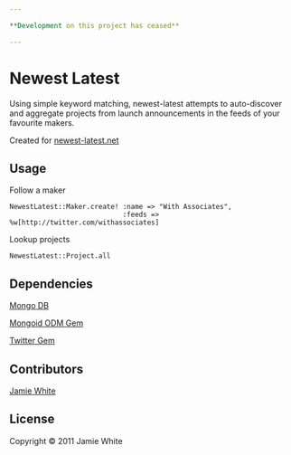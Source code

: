 ```yaml
---

**Development on this project has ceased**

---
```


Newest Latest
=============

Using simple keyword matching, newest-latest attempts to auto-discover and
aggregate projects from launch announcements in the feeds of your
favourite makers.

Created for [newest-latest.net](http://newest-latest.net/)

Usage
-----

Follow a maker

    NewestLatest::Maker.create! :name => "With Associates",
                                :feeds => %w[http://twitter.com/withassociates]

Lookup projects

    NewestLatest::Project.all

Dependencies
------------

[Mongo DB](http://www.mongodb.org/)

[Mongoid ODM Gem](http://mongoid.org/)

[Twitter Gem](http://github.com/jnunemaker/twitter)

Contributors
------------

[Jamie White](http://jgwhite.co.uk/)

License
-------

Copyright &copy; 2011 Jamie White
